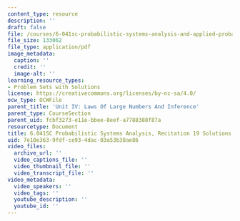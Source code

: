 ```yaml
---
content_type: resource
description: ''
draft: false
file: /courses/6-041sc-probabilistic-systems-analysis-and-applied-probability-fall-2013/7e10e3639fdfce934dac03a53b38ae86_MIT6_041SCF13_rec19_sol.pdf
file_size: 133062
file_type: application/pdf
image_metadata:
  caption: ''
  credit: ''
  image-alt: ''
learning_resource_types:
- Problem Sets with Solutions
license: https://creativecommons.org/licenses/by-nc-sa/4.0/
ocw_type: OCWFile
parent_title: 'Unit IV: Laws Of Large Numbers And Inference'
parent_type: CourseSection
parent_uid: fcbf3273-e11e-bbee-8eef-a7788388f87a
resourcetype: Document
title: 6.041SC Probabilistic Systems Analysis, Recitation 19 Solutions
uid: 7e10e363-9fdf-ce93-4dac-03a53b38ae86
video_files:
  archive_url: ''
  video_captions_file: ''
  video_thumbnail_file: ''
  video_transcript_file: ''
video_metadata:
  video_speakers: ''
  video_tags: ''
  youtube_description: ''
  youtube_id: ''
---
```

